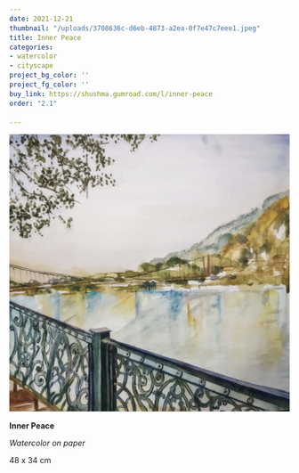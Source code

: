 ```yaml
---
date: 2021-12-21
thumbnail: "/uploads/3708636c-d6eb-4873-a2ea-0f7e47c7eee1.jpeg"
title: Inner Peace
categories:
- watercolor
- cityscape
project_bg_color: ''
project_fg_color: ''
buy_link: https://shushma.gumroad.com/l/inner-peace
order: "2.1"

---
```

![](/uploads/3708636c-d6eb-4873-a2ea-0f7e47c7eee1.jpeg)

**Inner Peace**

_Watercolor on paper_

48 x 34 cm
